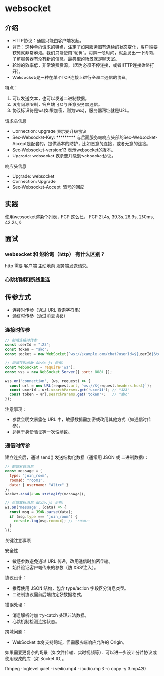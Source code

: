 # websocket

## 介绍

* HTTP协议：通信只能由客户端发起。
* 背景：这种单向请求的特点，注定了如果服务器有连续的状态变化，客户端要获知就非常麻烦。我们只能使用“轮询”。每隔一段时间，就会发出一个询问，了解服务器有没有新的信息。最典型的场景就是聊天室。
* 轮询的效率低，非常浪费资源。（因为必须不停连接，或者HTTP连接始终打开）。
* Websocket:是一种在单个TCP连接上进行全双工通信的协议。

特点：

1. 可以发送文本，也可以发送二进制数据。
2. 没有同源限制，客户端可以与任意服务器通信。
3. 协议标识符是ws(如果加密，则为wss)，服务器网址就是URL。

请求头信息

* Connection: Upgrade 表示要升级协议
* Sec-Websocket-Key: ********* 与后面服务端响应头部的Sec-Websocket-Accept是配套的，提供基本的防护，比如恶意的连接，或者无意的连接。
* Sec-Websocket-version:13 表示websocket的版本。
* Upgrade: websocket 表示要升级到websocket协议。

响应头信息

* Upgrade: websocket
* Connection: Upgrade
* Sec-Websocket-Accept: 暗号的回应 

## 实践

使用websocket渲染个列表，FCP 这么长。
FCP 21.4s,  39.3s, 26.9s, 250ms, 42.2s, 0

## 面试

### websocket 和 短轮询（http） 有什么区别？

http 需要 客户端 主动地向 服务端发送请求。

### 心跳机制和断线重连

## 传参方式

* 连接时传参（通过 URL 查询字符串）
* 通信时传参（通过消息协议）

### 连接时传参

```js
// 前端连接时传参
const userId = "123";
const token = "abc";
const socket = new WebSocket(`ws://example.com/chat?userId=${userId}&token=${token}`);

// 后端获取参数（Node.js 示例）
const WebSocket = require('ws');
const wss = new WebSocket.Server({ port: 8080 });

wss.on('connection', (ws, request) => {
  const url = new URL(request.url, `ws://${request.headers.host}`);
  const userId = url.searchParams.get('userId'); // "123"
  const token = url.searchParams.get('token');   // "abc"
});
```

注意事项：

* 参数会明文暴露在 URL 中，敏感数据需加密或改用其他方式（如通信时传参）。
* 适用于身份验证等一次性参数。

### 通信时传参

建立连接后，通过 send() 发送结构化数据（通常用 JSON 或 二进制数据）：

```js
// 前端发送消息
const message = {
  type: "join_room",
  roomId: "room1",
  data: { username: "Alice" }
};
socket.send(JSON.stringify(message));

// 后端解析消息（Node.js 示例）
ws.on('message', (data) => {
  const msg = JSON.parse(data);
  if (msg.type === "join_room") {
    console.log(msg.roomId); // "room1"
  }
});
```

关键注意事项

安全性：

* 敏感参数避免通过 URL 传递，改用通信时加密传输。
* 始终验证客户端传来的参数（防 XSS/注入）。

协议设计：

* 推荐使用 JSON 结构，包含 type/action 字段区分消息类型。
* 二进制协议需前后端约定好数据格式。

错误处理：

* 消息解析时加 try-catch 处理非法数据。
* 心跳机制检测连接状态。

跨域问题：

* WebSocket 本身支持跨域，但需服务端响应允许的 Origin。

如果需要更复杂的场景（如文件传输、实时视频等），可以进一步设计分片协议或使用现成的库（如 Socket.IO）。

ffmpeg -loglevel quiet -i vedio.mp4 -i audio.mp
3 -c copy -y 3.mp420
